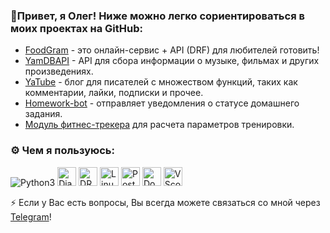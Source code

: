   ### 👋Привет, я Олег! Ниже можно легко сориентироваться в моих проектах на GitHub:
- [FoodGram](https://github.com/oleg4bat/foodgram-project-react) - это онлайн-сервис + API (DRF) для любителей готовить!
- [YamDBAPI](https://github.com/oleg4bat/infra_sp2) - API для сбора информации о музыке, фильмах и других произведениях.
- [YaTube](https://github.com/oleg4bat/hw05_final) - блог для писателей с множеством функций, таких как комментарии, лайки, подписки и прочее.
- [Homework-bot](https://github.com/oleg4bat/homework_bot) - отправляет уведомления о статусе домашнего задания.
- [Модуль фитнес-трекера](https://github.com/oleg4bat/hw_python_oop) для расчета параметров тренировки.

### :gear: Чем я пользуюсь:
<p>
  <img src="https://img.shields.io/badge/Python-FFD43B?style=for-the-badge&logo=python&logoColor=blue" alt="Python3" >
  <img src="https://img.shields.io/badge/Django-092E20?style=for-the-badge&logo=django&logoColor=green" alt="Django" height="30">
  <img src="https://img.shields.io/badge/django%20rest-ff1709?style=for-the-badge&logo=django&logoColor=white" alt="DRF" height="30">
  <img src="https://img.shields.io/badge/Linux-FCC624?style=for-the-badge&logo=linux&logoColor=black" alt="Linux" height="30">
  <img src="https://img.shields.io/badge/PostgreSQL-316192?style=for-the-badge&logo=postgresql&logoColor=white" alt="Postgres" height="30">
  <img src="https://img.shields.io/badge/Docker-2CA5E0?style=for-the-badge&logo=docker&logoColor=white" alt="Docker" height="30">
  <img src="https://img.shields.io/badge/VSCode-0078D4?style=for-the-badge&logo=visual%20studio%20code&logoColor=white" alt="VScode logo" height="30">

⚡ Если у Вас есть вопросы, Вы всегда можете связаться со мной через [Telegram](https://t.me/oleg4bat)!

<!--
**oleg4bat/oleg4bat** is a ✨ _special_ ✨ repository because its `README.md` (this file) appears on your GitHub profile.

Here are some ideas to get you started:

- 🔭 I’m currently working on ...
- 🌱 I’m currently learning ...
- 👯 I’m looking to collaborate on ...
- 🤔 I’m looking for help with ...
- 💬 Ask me about ...
- 📫 How to reach me: ...
- 😄 Pronouns: ...
- ⚡ Fun fact: ...
-->
